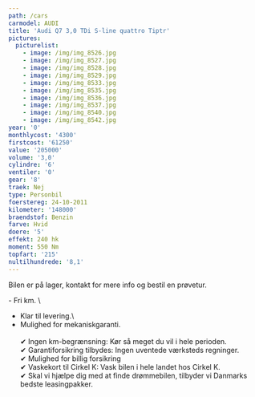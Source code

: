 ```yaml
---
path: /cars
carmodel: AUDI
title: 'Audi Q7 3,0 TDi S-line quattro Tiptr'
pictures:
  picturelist:
    - image: /img/img_8526.jpg
    - image: /img/img_8527.jpg
    - image: /img/img_8528.jpg
    - image: /img/img_8529.jpg
    - image: /img/img_8533.jpg
    - image: /img/img_8535.jpg
    - image: /img/img_8536.jpg
    - image: /img/img_8537.jpg
    - image: /img/img_8540.jpg
    - image: /img/img_8542.jpg
year: '0'
monthlycost: '4300'
firstcost: '61250'
value: '205000'
volume: '3,0'
cylindre: '6'
ventiler: '0'
gear: '8'
traek: Nej
type: Personbil
foerstereg: 24-10-2011
kilometer: '148000'
braendstof: Benzin
farve: Hvid
doere: '5'
effekt: 240 hk
moment: 550 Nm
topfart: '215'
nultilhundrede: '8,1'
---
```

Bilen er på lager, kontakt for mere info og bestil en prøvetur.

\- Fri km. \
- Klar til levering.\
- Mulighed for mekaniskgaranti.\
\
✔ Ingen km-begrænsning: Kør så meget du vil i hele perioden.\
✔ Garantiforsikring tilbydes: Ingen uventede værksteds regninger.\
✔ Mulighed for billig forsikring \
✔ Vaskekort til Cirkel K: Vask bilen i hele landet hos Cirkel K.\
✔ Skal vi hjælpe dig med at finde drømmebilen, tilbyder vi Danmarks bedste leasingpakker.
